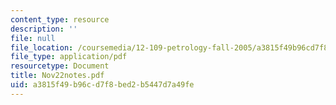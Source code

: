 ```yaml
---
content_type: resource
description: ''
file: null
file_location: /coursemedia/12-109-petrology-fall-2005/a3815f49b96cd7f8bed2b5447d7a49fe_Nov22notes.pdf
file_type: application/pdf
resourcetype: Document
title: Nov22notes.pdf
uid: a3815f49-b96c-d7f8-bed2-b5447d7a49fe
---
```

